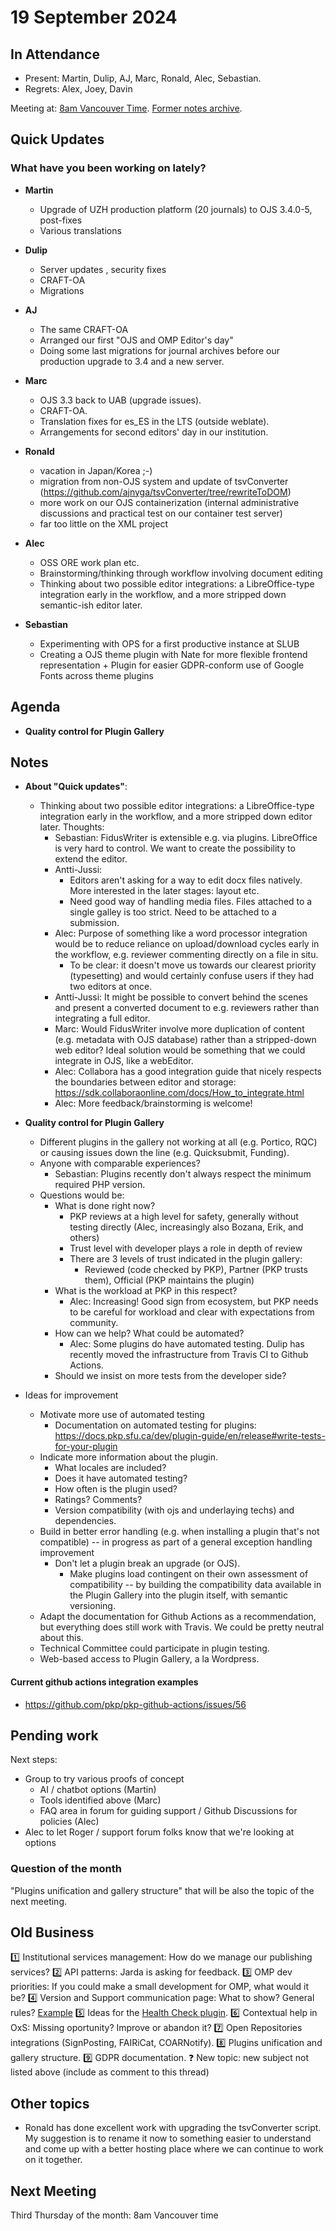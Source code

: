 # 19 September 2024

In Attendance
-------------

- Present: Martin, Dulip, AJ, Marc, Ronald, Alec, Sebastian.
- Regrets: Alex, Joey, Davin

Meeting at: [8am Vancouver Time](https://www.timeanddate.com/worldclock/converter.html?iso=20240920T150000&p1=256&p2=tz_pt&p3=tz_pdt&p4=80&p5=3705&p6=418&p7=tz_adt&p8=37&p9=31&p10=268&p11=101).
[Former notes archive](https://github.com/pkp/technical-committee/tree/main/meeting-minutes).


Quick Updates
-------------

### What have you been working on lately?

- **Martin**
    - Upgrade of UZH production platform (20 journals) to OJS 3.4.0-5, post-fixes
    - Various translations
- **Dulip**
    - Server  updates , security fixes
    - CRAFT-OA
    - Migrations
- **AJ**
    - The same CRAFT-OA
    - Arranged our first "OJS and OMP Editor's day"
    - Doing some last migrations for journal archives before our production upgrade to 3.4 and a new server.
- **Marc**
    - OJS 3.3 back to UAB (upgrade issues).
    - CRAFT-OA.
    - Translation fixes for es_ES in the LTS (outside weblate).
    - Arrangements for second editors' day in our institution.
- **Ronald**
    - vacation in Japan/Korea ;-)
    - migration from non-OJS system and update of tsvConverter (https://github.com/ajnyga/tsvConverter/tree/rewriteToDOM)
    - more work on our OJS containerization (internal administrative discussions and practical test on our container test server)
    - far too little on the XML project
- **Alec**
    - OSS ORE work plan etc.
    - Brainstorming/thinking through workflow involving document editing
    - Thinking about two possible editor integrations: a LibreOffice-type integration early in the workflow, and a more stripped down semantic-ish editor later.

- **Sebastian**
    - Experimenting with OPS for a first productive instance at SLUB
    - Creating a OJS theme plugin with Nate for more flexible frontend representation + Plugin for easier GDPR-conform use of Google Fonts across theme plugins


Agenda
------

- **Quality control for Plugin Gallery**


Notes
-----

- **About "Quick updates"**: 
    - Thinking about two possible editor integrations: a LibreOffice-type integration early in the workflow, and a more stripped down editor later. Thoughts:
        - Sebastian: FidusWriter is extensible e.g. via plugins. LibreOffice is very hard to control. We want to create the possibility to extend the editor.
        - Antti-Jussi:
            - Editors aren't asking for a way to edit docx files natively. More interested in the later stages: layout etc.
            - Need good way of handling media files. Files attached to a single galley is too strict. Need to be attached to a submission.
        - Alec: Purpose of something like a word processor integration would be to reduce reliance on upload/download cycles early in the workflow, e.g. reviewer commenting directly on a file in situ.
            - To be clear: it doesn't move us towards our clearest priority (typesetting) and would certainly confuse users if they had two editors at once.
        - Antti-Jussi: It might be possible to convert behind the scenes and present a converted document to e.g. reviewers rather than integrating a full editor.
        - Marc: Would FidusWriter involve more duplication of content (e.g. metadata with OJS database) rather than a stripped-down web editor? Ideal solution would be something that we could integrate in OJS, like a webEditor.
        - Alec: Collabora has a good integration guide that nicely respects the boundaries between editor and storage: https://sdk.collaboraonline.com/docs/How_to_integrate.html
        - Alec: More feedback/brainstorming is welcome!


- **Quality control for Plugin Gallery**
    - Different plugins in the gallery not working at all (e.g. Portico, RQC) or causing issues down the line (e.g. Quicksubmit, Funding). 
    - Anyone with comparable experiences? 
        - Sebastian: Plugins recently don't always respect the minimum required PHP version.
    - Questions would be: 
        - What is done right now? 
            - PKP reviews at a high level for safety, generally without testing directly (Alec, increasingly also Bozana, Erik, and others)
            - Trust level with developer plays a role in depth of review
            - There are 3 levels of trust indicated in the plugin gallery:
                - Reviewed (code checked by PKP), Partner (PKP trusts them), Official (PKP maintains the plugin)
         - What is the workload at PKP in this respect? 
            - Alec: Increasing! Good sign from ecosystem, but PKP needs to be careful for workload and clear with expectations from community.
        - How can we help? What could be automated? 
            - Alec: Some plugins do have automated testing. Dulip has recently moved the infrastructure from Travis CI to Github Actions.
        - Should we insist on more tests from the developer side?
- Ideas for improvement
    - Motivate more use of automated testing
        - Documentation on automated testing for plugins: https://docs.pkp.sfu.ca/dev/plugin-guide/en/release#write-tests-for-your-plugin
    - Indicate more information about the plugin.
        - What locales are included?
        - Does it have automated testing?
        - How often is the plugin used?
        - Ratings? Comments?
        - Version compatibility (with ojs and underlaying techs) and dependencies.
    - Build in better error handling (e.g. when installing a plugin that's not compatible) -- in progress as part of a general exception handling improvement
        - Don't let a plugin break an upgrade (or OJS).
            - Make plugins load contingent on their own assessment of compatibility -- by building the compatibility data available in the Plugin Gallery into the plugin itself, with semantic versioning.
    - Adapt the documentation for Github Actions as a recommendation, but everything does still work with Travis. We could be pretty neutral about this.
    - Technical Committee could participate in plugin testing.
    - Web-based access to Plugin Gallery, a la Wordpress.

#### Current github actions integration examples
- https://github.com/pkp/pkp-github-actions/issues/56



Pending work
------------

Next steps:
- Group to try various proofs of concept
    - AI / chatbot options (Martin)
    - Tools identified above (Marc)
    - FAQ area in forum for guiding support / Github Discussions for policies (Alec)
- Alec to let Roger / support forum folks know that we're looking at options



### Question of the month

"Plugins unification and gallery structure" that will be also the topic of the next meeting.


Old Business
------------

:one: Institutional services management: How do we manage our publishing services?
:two: API patterns: Jarda is asking for feedback.
:three: OMP dev priorities: If you could make a small development for OMP, what would it be?
:four: Version and Support communication page: What to show? General rules? [Example](https://www.php.net/supported-versions.php)
:five: Ideas for the [Health Check plugin](https://github.com/asmecher/healthCheck).
:six: Contextual help in OxS: Missing oportunity? Improve or abandon it?
:seven: Open Repositories integrations (SignPosting, FAIRiCat, COARNotify).
:eight: Plugins unification and gallery structure. 
:nine: GDPR documentation.
:question: New topic: new subject not listed above (include as comment to this thread)


Other topics
------------
- Ronald has done excellent work with upgrading the tsvConverter script. My suggestion is to rename it now to something easier to understand and come up with a better hosting place where we can continue to work on it together.

Next Meeting
------------

Third Thursday of the month: 8am Vancouver time
